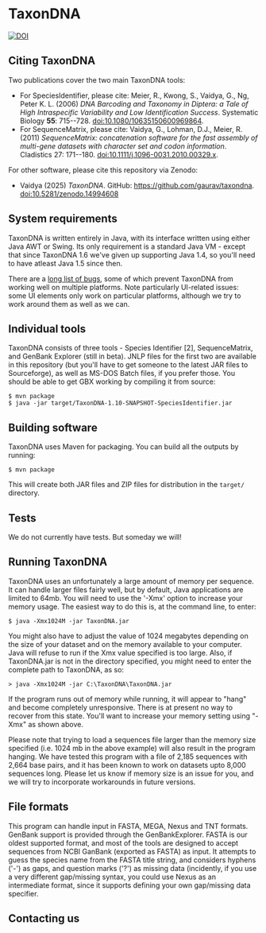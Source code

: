 # TaxonDNA

[![DOI](https://zenodo.org/badge/DOI/10.5281/zenodo.14994608.svg)](https://doi.org/10.5281/zenodo.14994608)

## Citing TaxonDNA

Two publications cover the two main TaxonDNA tools:

* For SpeciesIdentifier, please cite: Meier, R., Kwong, S., Vaidya, G., Ng, Peter K. L. (2006)
  *DNA Barcoding and Taxonomy in Diptera: a Tale of High Intraspecific Variability and Low Identification Success*.
  Systematic Biology **55**: 715--728. [doi:10.1080/10635150600969864](https://doi.org/10.1080/10635150600969864).
* For SequenceMatrix, please cite: Vaidya, G., Lohman, D.J., Meier, R. (2011) *SequenceMatrix: concatenation software
  for the fast assembly of multi-gene datasets with character set and codon information*. Cladistics 27: 171--180.
  [doi:10.1111/j.1096-0031.2010.00329.x](https://doi.org/10.1111/j.1096-0031.2010.00329.x).

For other software, please cite this repository via Zenodo:

* Vaidya (2025) *TaxonDNA*. GitHub: https://github.com/gaurav/taxondna. [doi:10.5281/zenodo.14994608](https://doi.org/10.5281/zenodo.14994608)

## System requirements

TaxonDNA is written entirely in Java, with its interface written using
either Java AWT or Swing. Its only requirement is a standard Java VM -
except that since TaxonDNA 1.6 we've given up supporting Java 1.4, so
you'll need to have atleast Java 1.5 since then.

There are a [long list of bugs](http://code.google.com/p/taxondna/issues/list),
some of which prevent TaxonDNA from working well on multiple platforms. Note
particularly UI-related issues: some UI elements only work on particular
platforms, although we try to work around them as well as we can.

## Individual tools

TaxonDNA consists of three tools - Species Identifier [2], SequenceMatrix,
and GenBank Explorer (still in beta). JNLP files for the first two
are available in this repository (but you'll have to get someone to
the latest JAR files to Sourceforge), as well as MS-DOS Batch files,
if you prefer those. You should be able to get GBX working by compiling it
from source:

```shell
$ mvn package
$ java -jar target/TaxonDNA-1.10-SNAPSHOT-SpeciesIdentifier.jar 
```

## Building software

TaxonDNA uses Maven for packaging. You can build all the outputs by running:

```shell
$ mvn package
```

This will create both JAR files and ZIP files for distribution in the `target/`
directory.

## Tests

We do not currently have tests. But someday we will!

## Running TaxonDNA

TaxonDNA uses an unfortunately a large amount of memory per sequence.
It can handle larger files fairly well, but by default, Java
applications are limited to 64mb. You will need to use the '-Xmx'
option to increase your memory usage. The easiest way to do this is,
at the command line, to enter:

```shell
$ java -Xmx1024M -jar TaxonDNA.jar
```

You might also have to adjust the value of 1024 megabytes depending
on the size of your dataset and on the memory available to your
computer. Java will refuse to run if the Xmx value specified is too
large. Also, if TaxonDNA.jar is not in the directory specified, you
might need to enter the complete path to TaxonDNA, as so:

```shell
> java -Xmx1024M -jar C:\TaxonDNA\TaxonDNA.jar
```

If the program runs out of memory while running, it will appear to
"hang" and become completely unresponsive. There is at present no
way to recover from this state. You'll want to increase your memory
setting using "-Xmx" as shown above.

Please note that trying to load a sequences file larger than the
memory size specified (i.e. 1024 mb in the above example) will also
result in the program hanging. We have tested this program with a
file of 2,185 sequences with 2,664 base pairs, and it has been known
to work on datasets upto 8,000 sequences long. Please let us know if
memory size is an issue for you, and we will try to incorporate
workarounds in future versions.

## File formats

This program can handle input in FASTA, MEGA, Nexus and TNT formats.
GenBank support is provided through the GenBankExplorer. FASTA
is our oldest supported format, and most of the tools are designed
to accept sequences from NCBI GanBank (exported as FASTA) as input.
It attempts to guess the species name from the FASTA title string,
and considers hyphens ('-') as gaps, and question marks ('?') as
missing data (incidently, if you use a very different gap/missing
syntax, you could use Nexus as an intermediate format, since it
supports defining your own gap/missing data specifier.

## Contacting us

